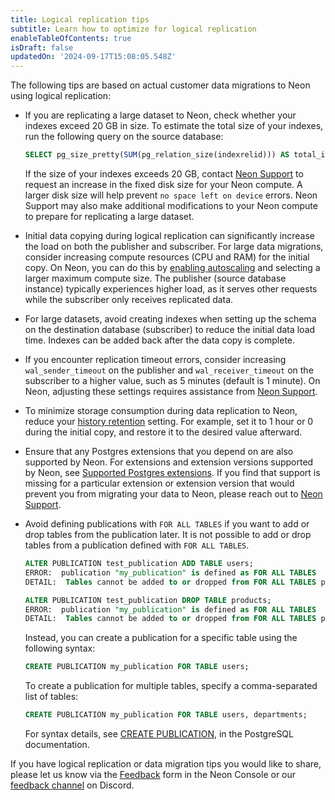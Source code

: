 ```yaml
---
title: Logical replication tips
subtitle: Learn how to optimize for logical replication
enableTableOfContents: true
isDraft: false
updatedOn: '2024-09-17T15:08:05.548Z'
---
```


The following tips are based on actual customer data migrations to Neon using logical replication:

- If you are replicating a large dataset to Neon, check whether your indexes exceed 20 GB in size. To estimate the total size of your indexes, run the following query on the source database:

  ```sql shouldWrap
  SELECT pg_size_pretty(SUM(pg_relation_size(indexrelid))) AS total_index_size FROM pg_stat_user_indexes;
  ```

  If the size of your indexes exceeds 20 GB, contact [Neon Support](/docs/introduction/support) to request an increase in the fixed disk size for your Neon compute. A larger disk size will help prevent `no space left on device` errors. Neon Support may also make additional modifications to your Neon compute to prepare for replicating a large dataset.

- Initial data copying during logical replication can significantly increase the load on both the publisher and subscriber. For large data migrations, consider increasing compute resources (CPU and RAM) for the initial copy. On Neon, you can do this by [enabling autoscaling](/docs/guides/autoscaling-guide) and selecting a larger maximum compute size. The publisher (source database instance) typically experiences higher load, as it serves other requests while the subscriber only receives replicated data.
- For large datasets, avoid creating indexes when setting up the schema on the destination database (subscriber) to reduce the initial data load time. Indexes can be added back after the data copy is complete.
- If you encounter replication timeout errors, consider increasing `wal_sender_timeout` on the publisher and `wal_receiver_timeout` on the subscriber to a higher value, such as 5 minutes (default is 1 minute). On Neon, adjusting these settings requires assistance from [Neon Support](/docs/introduction/support).
- To minimize storage consumption during data replication to Neon, reduce your [history retention](/docs/introduction/point-in-time-restore#history-retention) setting. For example, set it to 1 hour or 0 during the initial copy, and restore it to the desired value afterward.
- Ensure that any Postgres extensions that you depend on are also supported by Neon. For extensions and extension versions supported by Neon, see [Supported Postgres extensions](/docs/extensions/pg-extensions). If you find that support is missing for a particular extension or extension version that would prevent you from migrating your data to Neon, please reach out to [Neon Support](https://neon.tech/docs/introduction/support).
- Avoid defining publications with `FOR ALL TABLES` if you want to add or drop tables from the publication later. It is not possible to add or drop tables from a publication defined with `FOR ALL TABLES`.

  ```sql
  ALTER PUBLICATION test_publication ADD TABLE users;
  ERROR:  publication "my_publication" is defined as FOR ALL TABLES
  DETAIL:  Tables cannot be added to or dropped from FOR ALL TABLES publications.

  ALTER PUBLICATION test_publication DROP TABLE products;
  ERROR:  publication "my_publication" is defined as FOR ALL TABLES
  DETAIL:  Tables cannot be added to or dropped from FOR ALL TABLES publications.
  ```

  Instead, you can create a publication for a specific table using the following syntax:

  ```sql shouldWrap
  CREATE PUBLICATION my_publication FOR TABLE users;
  ```

  To create a publication for multiple tables, specify a comma-separated list of tables:

  ```sql shouldWrap
  CREATE PUBLICATION my_publication FOR TABLE users, departments;
  ```

  For syntax details, see [CREATE PUBLICATION](https://www.postgresql.org/docs/current/sql-createpublication.html), in the PostgreSQL documentation.

If you have logical replication or data migration tips you would like to share, please let us know via the [Feedback](https://console.neon.tech/app/projects?modal=feedback) form in the Neon Console or our [feedback channel](https://discord.com/channels/1176467419317940276/1176788564890112042) on Discord.
